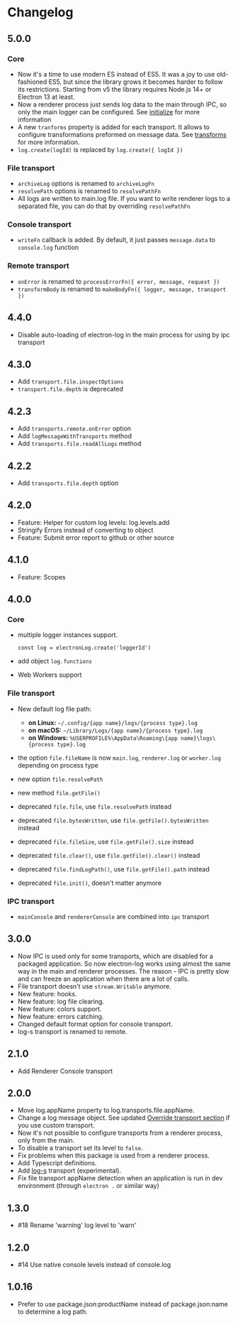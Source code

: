 # Changelog

## 5.0.0

### Core
 - Now it's a time to use modern ES instead of ES5. It was a joy to use
   old-fashioned ES5, but since the library grows it becomes
   harder to follow its restrictions. Starting from v5 the library
   requires Node.js 14+ or Electron 13 at least.
 - Now a renderer process just sends log data to the main through IPC,
   so only the main logger can be configured. See
   [initialize](docs/initialize.md) for more information
 - A new `tranforms` property is added for each transport. It allows to
   configure transformations preformed on message data. See
   [transforms](docs/extend.md#transforms) for more information.
 - `log.create(logId)` is replaced by `log.create({ logId })`

### File transport
 
 - `archiveLog` options is renamed to `archiveLogFn`
 - `resolvePath` options is renamed to `resolvePathFn`
 - All logs are written to main.log file. If you want to write renderer
   logs to a separated file, you can do that by overriding `resolvePathFn`

### Console transport

 - `writeFn` callback is added. By default, it just passes `message.data` to
   `console.log` function

### Remote transport

 - `onError` is renamed to `processErrorFn({ error, message, request })`
 - `transformBody` is renamed to `makeBodyFn({ logger, message, transport })`

## 4.4.0 
 - Disable auto-loading of electron-log in the main process for using by ipc
   transport

## 4.3.0
 - Add `transport.file.inspectOptions`
 - `transport.file.depth` is deprecated

## 4.2.3

 - Add `transports.remote.onError` option
 - Add `logMessageWithTransports` method
 - Add `transports.file.readAllLogs` method

## 4.2.2

 - Add `transports.file.depth` option

## 4.2.0

 - Feature: Helper for custom log levels: log.levels.add
 - Stringify Errors instead of converting to object
 - Feature: Submit error report to github or other source

## 4.1.0

 - Feature: Scopes

## 4.0.0

### Core
 - multiple logger instances support.
 
   `const log = electronLog.create('loggerId')`
   
 - add object `log.functions`
 
 - Web Workers support

### File transport
 - New default log file path:
    - **on Linux:** `~/.config/{app name}/logs/{process type}.log`
    - **on macOS:** `~/Library/Logs/{app name}/{process type}.log`
    - **on Windows:** `%USERPROFILE%\AppData\Roaming\{app name}\logs\{process type}.log`
  
  
 - the option `file.fileName` is now `main.log`, `renderer.log` or `worker.log`
   depending on process type
 - new option `file.resolvePath`
 - new method `file.getFile()`


 - deprecated `file.file`, use `file.resolvePath` instead
 - deprecated `file.bytesWritten`, use `file.getFile().bytesWritten` instead
 - deprecated `file.fileSize`, use `file.getFile().size` instead
 - deprecated `file.clear()`, use `file.getFile().clear()` instead
 - deprecated `file.findLogPath()`, use `file.getFile().path` instead
 - deprecated `file.init()`, doesn't matter anymore

### IPC transport

 - `mainConsole` and `rendererConsole` are combined into `ipc` transport

## 3.0.0
 - Now IPC is used only for some transports, which are disabled for a
   packaged application. So now electron-log works using almost the same
   way in the main and renderer processes. The reason - IPC is pretty slow
   and can freeze an application when there are a lot of calls.
 - File transport doesn't use `stream.Writable` anymore.
 - New feature: hooks.
 - New feature: log file clearing.
 - New feature: colors support.
 - New feature: errors catching.
 - Changed default format option for console transport.
 - log-s transport is renamed to remote.

## 2.1.0
 - Add Renderer Console transport

## 2.0.0
 - Move log.appName property to log.transports.file.appName.
 - Change a log message object.
   See updated [Override transport section](README.md#override-transport) if you
   use custom transport.
 - Now it's not possible to configure transports from a renderer
   process, only from the main.
 - To disable a transport set its level to `false`.
 - Fix problems when this package is used from a renderer process.
 - Add Typescript definitions.
 - Add [log-s](https://github.com/megahertz/log-s) transport
   (experimental).
 - Fix file transport appName detection when an application is run
 in dev environment (through `electron .` or similar way)

## 1.3.0
 - #18 Rename 'warning' log level to 'warn'

## 1.2.0
 - #14 Use native console levels instead of console.log

## 1.0.16
 - Prefer to use package.json:productName instead of package.json:name
 to determine a log path.
